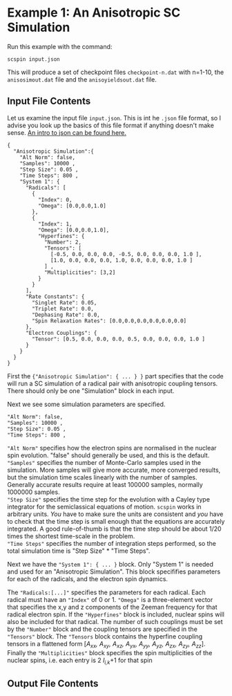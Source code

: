 # Example 1: An Anisotropic SC Simulation
Run this example with the command:
```
scspin input.json
```
This will produce a set of checkpoint files `checkpoint-n.dat` with n=1-10, the `anisosimout.dat` file and the `anisoyieldsout.dat` file.

## Input File Contents
Let us examine the input file `input.json`. This is int he `.json` file format, so I advise you look up the basics of this file format if anything doesn't make sense. [An intro to json can be found here.](https://www.tutorialspoint.com/json/json_quick_guide.htm)
```
{
  "Anisotropic Simulation":{
    "Alt Norm": false,
    "Samples": 10000 ,
    "Step Size": 0.05 ,
    "Time Steps": 800 ,
    "System 1": {
      "Radicals": [
        {
          "Index": 0,
          "Omega": [0.0,0.0,1.0]
        },
        {
          "Index": 1,
          "Omega": [0.0,0.0,1.0],
          "Hyperfines": {
            "Number": 2,
            "Tensors": [
              [-0.5, 0.0, 0.0, 0.0, -0.5, 0.0, 0.0, 0.0, 1.0 ],
              [1.0, 0.0, 0.0, 0.0, 1.0, 0.0, 0.0, 0.0, 1.0 ]
            ] ,
            "Multiplicities": [3,2]
          }
        }
      ],
      "Rate Constants": {
        "Singlet Rate": 0.05,
        "Triplet Rate": 0.0,
        "Dephasing Rate": 0.0,
        "Spin Relaxation Rates": [0.0,0.0,0.0,0.0,0.0,0.0]
      },
      "Electron Couplings": {
        "Tensor": [0.5, 0.0, 0.0, 0.0, 0.5, 0.0, 0.0, 0.0, 1.0 ]
      }
    }
  }
}
```

First the `{"Anisotropic Simulation": { ... } }` part specifies that the code will run a SC simulation of a radical pair with anisotropic coupling tensors. There should only be one "Simulation" block in each input.

Next we see some simulation parameters are specified. 
```
"Alt Norm": false,
"Samples": 10000 ,
"Step Size": 0.05 ,
"Time Steps": 800 ,
```
`"Alt Norm"` specifies how the electron spins are normalised in the nuclear spin evolution. "false" should generally be used, and this is the default.\
`"Samples"` specifies the number of Monte-Carlo samples used in the simulation. More samples will give more accurate, more converged results, but the simulation time scales linearly with the number of samples. Generally accurate results require at least 100000 samples, normally 1000000 samples.\
`"Step Size"` specifies the time step for the evolution with a Cayley type integrator for the semiclassical equations of motion. `scspin` works in arbitrary units. _You_ have to make sure the units are consistent and _you_ have to check that the time step is small enough that the equations are accurately integrated. A good rule-of-thumb is that the time step should be about 1/20 times the shortest time-scale in the problem.\
`"Time Steps"` specifies the number of integration steps performed, so the total simulation time is "Step Size" * "Time Steps".


Next we have the `"System 1": { ... }` block. Only "System 1" is needed and used for an "Anisotropic Simulation". This block specififies parameters for each of the radicals, and the electron spin dynamics. 

The `"Radicals:[...]"` specifies the parameters for each radical. Each radical must have an `"Index"` of 0 or 1. `"Omega"` is a three-element vector that specifies the x,y and z components of the Zeeman frequency for that radical electron spin. If the `"Hyperfines"` block is included, nuclear spins will also be included for that radical. The number of such couplings must be set by the `"Number"` block and the coupling tensors are specified in the `"Tensors"` block. The `"Tensors` block contains the hyperfine coupling tensors in a flattened form [_A<sub>xx</sub>, A<sub>xy</sub>, A<sub>xz</sub>, A<sub>yx</sub>, A<sub>yy</sub>, A<sub>yz</sub>, A<sub>zx</sub>, A<sub>zy</sub>, A<sub>zz</sub>_]. Finally the `"Multiplicities"` block specifies the spin multiplicities of the nuclear spins, i.e. each entry is 2 _I<sub>i,k</sub>_+1 for that spin



## Output File Contents
